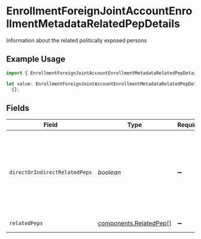 # EnrollmentForeignJointAccountEnrollmentMetadataRelatedPepDetails

Information about the related politically exposed persons

## Example Usage

```typescript
import { EnrollmentForeignJointAccountEnrollmentMetadataRelatedPepDetails } from "@apexfintechsolutions/ascend-sdk/models/components";

let value: EnrollmentForeignJointAccountEnrollmentMetadataRelatedPepDetails =
  {};
```

## Fields

| Field                                                                                                 | Type                                                                                                  | Required                                                                                              | Description                                                                                           | Example                                                                                               |
| ----------------------------------------------------------------------------------------------------- | ----------------------------------------------------------------------------------------------------- | ----------------------------------------------------------------------------------------------------- | ----------------------------------------------------------------------------------------------------- | ----------------------------------------------------------------------------------------------------- |
| `directOrIndirectRelatedPeps`                                                                         | *boolean*                                                                                             | :heavy_minus_sign:                                                                                    | Indication as to whether or not an account has direct or indirect related politically exposed persons | true                                                                                                  |
| `relatedPeps`                                                                                         | [components.RelatedPep](../../models/components/relatedpep.md)[]                                      | :heavy_minus_sign:                                                                                    | Related Peps                                                                                          |                                                                                                       |